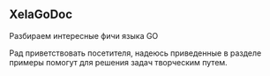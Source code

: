 ## XelaGoDoc
Разбираем интересные фичи языка GO

Рад приветствовать посетителя, надеюсь приведенные в разделе примеры помогут для решения задач творческим путем.
